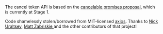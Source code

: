 The cancel token API is based on the [cancelable promises proposal](https://github.com/tc39/proposal-cancelable-promises), which is currently at Stage 1.

Code shamelessly stolen/borrowed from MIT-licensed [axios](https://github.com/mzabriskie/axios). Thanks to [Nick Uraltsev](https://github.com/nickuraltsev), [Matt Zabriskie
](https://github.com/mzabriskie) and the other contributors of that project!
